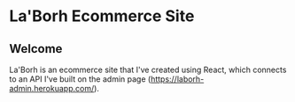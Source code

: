 # La'Borh Ecommerce Site
## Welcome
La'Borh is an ecommerce site that I've created using React, which connects to an API I've built on the admin page (https://laborh-admin.herokuapp.com/).